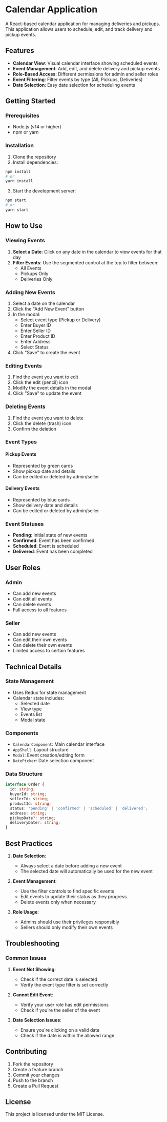# Calendar Application

A React-based calendar application for managing deliveries and pickups. This application allows users to schedule, edit, and track delivery and pickup events.

## Features

- **Calendar View**: Visual calendar interface showing scheduled events
- **Event Management**: Add, edit, and delete delivery and pickup events
- **Role-Based Access**: Different permissions for admin and seller roles
- **Event Filtering**: Filter events by type (All, Pickups, Deliveries)
- **Date Selection**: Easy date selection for scheduling events

## Getting Started

### Prerequisites

- Node.js (v14 or higher)
- npm or yarn

### Installation

1. Clone the repository
2. Install dependencies:
```bash
npm install
# or
yarn install
```
3. Start the development server:
```bash
npm start
# or
yarn start
```

## How to Use

### Viewing Events

1. **Select a Date**: Click on any date in the calendar to view events for that day
2. **Filter Events**: Use the segmented control at the top to filter between:
   - All Events
   - Pickups Only
   - Deliveries Only

### Adding New Events

1. Select a date on the calendar
2. Click the "Add New Event" button
3. In the modal:
   - Select event type (Pickup or Delivery)
   - Enter Buyer ID
   - Enter Seller ID
   - Enter Product ID
   - Enter Address
   - Select Status
4. Click "Save" to create the event

### Editing Events

1. Find the event you want to edit
2. Click the edit (pencil) icon
3. Modify the event details in the modal
4. Click "Save" to update the event

### Deleting Events

1. Find the event you want to delete
2. Click the delete (trash) icon
3. Confirm the deletion

### Event Types

#### Pickup Events
- Represented by green cards
- Show pickup date and details
- Can be edited or deleted by admin/seller

#### Delivery Events
- Represented by blue cards
- Show delivery date and details
- Can be edited or deleted by admin/seller

### Event Statuses

- **Pending**: Initial state of new events
- **Confirmed**: Event has been confirmed
- **Scheduled**: Event is scheduled
- **Delivered**: Event has been completed

## User Roles

### Admin
- Can add new events
- Can edit all events
- Can delete events
- Full access to all features

### Seller
- Can add new events
- Can edit their own events
- Can delete their own events
- Limited access to certain features

## Technical Details

### State Management
- Uses Redux for state management
- Calendar state includes:
  - Selected date
  - View type
  - Events list
  - Modal state

### Components
- `CalendarComponent`: Main calendar interface
- `AppShell`: Layout structure
- `Modal`: Event creation/editing form
- `DatePicker`: Date selection component

### Data Structure

```typescript
interface Order {
  id: string;
  buyerId: string;
  sellerId: string;
  productId: string;
  status: 'pending' | 'confirmed' | 'scheduled' | 'delivered';
  address: string;
  pickupDate?: string;
  deliveryDate?: string;
}
```

## Best Practices

1. **Date Selection**:
   - Always select a date before adding a new event
   - The selected date will automatically be used for the new event

2. **Event Management**:
   - Use the filter controls to find specific events
   - Edit events to update their status as they progress
   - Delete events only when necessary

3. **Role Usage**:
   - Admins should use their privileges responsibly
   - Sellers should only modify their own events

## Troubleshooting

### Common Issues

1. **Event Not Showing**:
   - Check if the correct date is selected
   - Verify the event type filter is set correctly

2. **Cannot Edit Event**:
   - Verify your user role has edit permissions
   - Check if you're the seller of the event

3. **Date Selection Issues**:
   - Ensure you're clicking on a valid date
   - Check if the date is within the allowed range

## Contributing

1. Fork the repository
2. Create a feature branch
3. Commit your changes
4. Push to the branch
5. Create a Pull Request

## License

This project is licensed under the MIT License.
